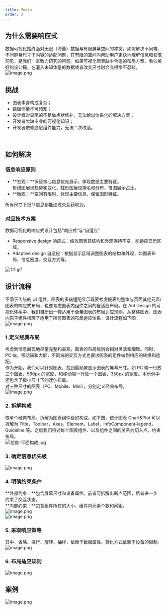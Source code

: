 ```yaml
---
title: Media
order: 3
---
```


## 为什么需要响应式

数据可视化始终面对无限（海量）数据与有限屏幕空间的冲突，如何解决不同端、不同屏幕尺寸下内容的适配问题，在有限的空间内帮助用户更快地理解信息和获取洞见，是我们一直致力研究的问题。如果可视化图表缺少合适的布局方案，看似美好的设计稿，在灌入未知体量的数据或者改变尺寸时会变得惨不忍睹。<br />![image.png](https://gw.alipayobjects.com/mdn/rms_a8a5bf/afts/img/A*J33ZRbJy4swAAAAAAAAAAAAAARQnAQ)<br />

## 挑战

- 图表本身构成复杂；
- 数据体量不可预知；
- 设计者对显示的不足做点状修补，无法给出体系化的解决方案；
- 开发者欠缺专业的可视化知识；
- 开发者依赖底层组件能力，无法二次改造。

<br />

## 如何解决

### 信息响应原则

- **宏观：**保证核心信息优先展示，体现数据主要特征。<br />折线图展现趋势和变化，柱形图展现排名和分布，饼图展示占比。
- **微观：**空间有限时，体现主要信息，保留图形特征。

所有尺寸下细节信息都能通过交互获取到。<br />

### 对应技术方案

数据可视化的响应式设计包括“响应式”与“自适应”

- Responsive design 响应式：缩放图表其结构和外观保持不变，能适应显示区域。
- Adaptive design 自适应：根据显示区域调整图表的结构和外观，如图表布局、信息密度、交互方式等。

![111.gif](https://gw.alipayobjects.com/mdn/rms_a8a5bf/afts/img/A*kI7lQqlScEAAAAAAAAAAAAAAARQnAQ)<br />

## 设计流程

不同于传统的 UI 组件，图表的多端适配显示既要考虑报表的整体与页面其他元素/图表的响应式布局，也要考虑图表内组件之间的自适应布局。在 Ant Design 的可视化体系中，我们自研出一套适用于全量图表的布局适应规则，从整体图表、图表内原子组件梳理了适用于所有图表的布局适应体系，设计流程如下图：<br />![image.png](https://gw.alipayobjects.com/mdn/rms_a8a5bf/afts/img/A*QbsmSp_lWIAAAAAAAAAAAAAAARQnAQ)<br />

### 1.定义经典布局

考虑到信息展现地尽量完整和美观，图表的布局规则会相对灵活和细致。同时，PC 端，移动端和大屏，不同端的交互方式也要求图表的组件做到相应的转换和适配。<br />作为开始，我们可以针对图表，找到最频繁显示图表的屏幕尺寸。如 PC 端一行放三个图表，560px 的宽度，和移动端一行放一个图表，350px 的宽度。本示例中还包含了极小尺寸下的迷你布局。<br />对三种尺寸的图表（PC、Mobile、Mini），分别定义经典布局。<br />![image.png](https://gw.alipayobjects.com/mdn/rms_a8a5bf/afts/img/A*yrLpSLLqDpUAAAAAAAAAAAAAARQnAQ)<br />

### 2. 拆解构成

取单个经典布局，拆解为图表组件级的构成。如下图，统计图表 Chart&Plot 可以拆解为 Title，Toolbar，Axes，Element，Label，InfoComponent-legend，Guideline 等。之后我们将对每个图表组件、以及组件之间的关系为切入点，约束布局。<br />![视觉-平面构成.jpg](https://gw.alipayobjects.com/mdn/rms_a8a5bf/afts/img/A*PAoUTJTT6BgAAAAAAAAAAAAAARQnAQ)<br />

### 3. 确定信息优先级

![image.png](https://gw.alipayobjects.com/mdn/rms_a8a5bf/afts/img/A*UAXeQJbDyrkAAAAAAAAAAAAAARQnAQ)

### 4. 明确约束条件

**外部约束：**包含屏幕尺寸和设备属性。前者可拆解出断点范围，后者进一步约束了交互状态。<br />**内部约束：**包含组件所在的大小，组件内元素个数和间距。<br />![image.png](https://gw.alipayobjects.com/mdn/rms_a8a5bf/afts/img/A*CdDuRpbruiUAAAAAAAAAAAAAARQnAQ)<br />![image.png](https://gw.alipayobjects.com/mdn/rms_a8a5bf/afts/img/A*83S4RrimvY0AAAAAAAAAAAAAARQnAQ)<br />

### 5. 采取响应策略

其中，省略、换行、旋转、抽样，依赖于数据属性。转化方式依赖于设备的限制。<br />![image.png](https://gw.alipayobjects.com/mdn/rms_a8a5bf/afts/img/A*A29USbqd4LkAAAAAAAAAAAAAARQnAQ)<br />

### 6. 布局适应规则

![image.png](https://gw.alipayobjects.com/mdn/rms_a8a5bf/afts/img/A*ooAbTblu2YEAAAAAAAAAAAAAARQnAQ)<br />

##

## 案例

![image.png](https://gw.alipayobjects.com/mdn/rms_a8a5bf/afts/img/A*HU3-TYt4628AAAAAAAAAAAAAARQnAQ)<br />
